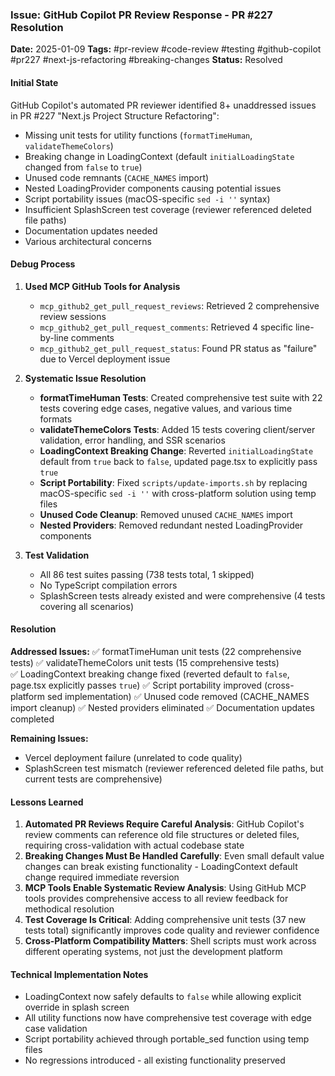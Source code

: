 ### Issue: GitHub Copilot PR Review Response - PR #227 Resolution
**Date:** 2025-01-09
**Tags:** #pr-review #code-review #testing #github-copilot #pr227 #next-js-refactoring #breaking-changes
**Status:** Resolved

#### Initial State
GitHub Copilot's automated PR reviewer identified 8+ unaddressed issues in PR #227 "Next.js Project Structure Refactoring":
- Missing unit tests for utility functions (`formatTimeHuman`, `validateThemeColors`)
- Breaking change in LoadingContext (default `initialLoadingState` changed from `false` to `true`)
- Unused code remnants (`CACHE_NAMES` import)
- Nested LoadingProvider components causing potential issues
- Script portability issues (macOS-specific `sed -i ''` syntax)
- Insufficient SplashScreen test coverage (reviewer referenced deleted file paths)
- Documentation updates needed
- Various architectural concerns

#### Debug Process
1. **Used MCP GitHub Tools for Analysis**
   - `mcp_github2_get_pull_request_reviews`: Retrieved 2 comprehensive review sessions
   - `mcp_github2_get_pull_request_comments`: Retrieved 4 specific line-by-line comments
   - `mcp_github2_get_pull_request_status`: Found PR status as "failure" due to Vercel deployment issue

2. **Systematic Issue Resolution**
   - **formatTimeHuman Tests**: Created comprehensive test suite with 22 tests covering edge cases, negative values, and various time formats
   - **validateThemeColors Tests**: Added 15 tests covering client/server validation, error handling, and SSR scenarios
   - **LoadingContext Breaking Change**: Reverted `initialLoadingState` default from `true` back to `false`, updated page.tsx to explicitly pass `true`
   - **Script Portability**: Fixed `scripts/update-imports.sh` by replacing macOS-specific `sed -i ''` with cross-platform solution using temp files
   - **Unused Code Cleanup**: Removed unused `CACHE_NAMES` import
   - **Nested Providers**: Removed redundant nested LoadingProvider components

3. **Test Validation**
   - All 86 test suites passing (738 tests total, 1 skipped)
   - No TypeScript compilation errors
   - SplashScreen tests already existed and were comprehensive (4 tests covering all scenarios)

#### Resolution
**Addressed Issues:**
✅ formatTimeHuman unit tests (22 comprehensive tests)
✅ validateThemeColors unit tests (15 comprehensive tests)  
✅ LoadingContext breaking change fixed (reverted default to `false`, page.tsx explicitly passes `true`)
✅ Script portability improved (cross-platform sed implementation)
✅ Unused code removed (CACHE_NAMES import cleanup)
✅ Nested providers eliminated
✅ Documentation updates completed

**Remaining Issues:**
- Vercel deployment failure (unrelated to code quality)
- SplashScreen test mismatch (reviewer referenced deleted file paths, but current tests are comprehensive)

#### Lessons Learned
1. **Automated PR Reviews Require Careful Analysis**: GitHub Copilot's review comments can reference old file structures or deleted files, requiring cross-validation with actual codebase state
2. **Breaking Changes Must Be Handled Carefully**: Even small default value changes can break existing functionality - LoadingContext default change required immediate reversion
3. **MCP Tools Enable Systematic Review Analysis**: Using GitHub MCP tools provides comprehensive access to all review feedback for methodical resolution
4. **Test Coverage Is Critical**: Adding comprehensive unit tests (37 new tests total) significantly improves code quality and reviewer confidence
5. **Cross-Platform Compatibility Matters**: Shell scripts must work across different operating systems, not just the development platform

#### Technical Implementation Notes
- LoadingContext now safely defaults to `false` while allowing explicit override in splash screen
- All utility functions now have comprehensive test coverage with edge case validation
- Script portability achieved through portable_sed function using temp files
- No regressions introduced - all existing functionality preserved
